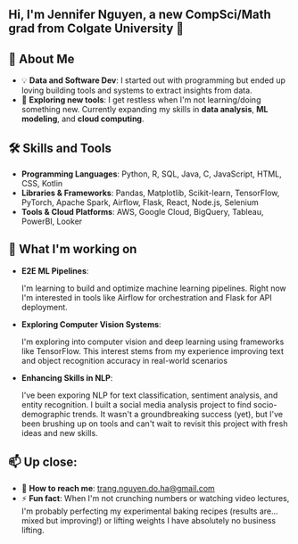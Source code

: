 ## Hi, I'm Jennifer Nguyen, a new CompSci/Math grad from Colgate University 👋

## 🌟 About Me
- 💡 **Data and Software Dev**: I started out with programming but ended up loving building tools and systems to extract insights from data. 
- 🎯 **Exploring new tools**: I get restless when I'm not learning/doing something new. Currently expanding my skills in **data analysis**, **ML modeling**, and **cloud computing**.

## 🛠️ Skills and Tools
- **Programming Languages**: Python, R, SQL, Java, C, JavaScript, HTML, CSS, Kotlin
- **Libraries & Frameworks**: Pandas, Matplotlib, Scikit-learn, TensorFlow, PyTorch, Apache Spark, Airflow, Flask, React, Node.js, Selenium
- **Tools & Cloud Platforms**: AWS, Google Cloud, BigQuery, Tableau, PowerBI, Looker

## 🚀 What I'm working on
- **E2E ML Pipelines**:

  I'm learning to build and optimize machine learning pipelines. Right now I'm interested in tools like Airflow for orchestration and Flask for API deployment.
- **Exploring Computer Vision Systems**:

  I'm exploring into computer vision and deep learning using frameworks like TensorFlow. This interest stems from my experience improving text and object recognition accuracy in real-world scenarios
- **Enhancing Skills in NLP**:

  I've been exporing NLP for text classification, sentiment analysis, and entity recognition. I built a social media analysis project to find socio-demographic trends. It wasn't a groundbreaking success (yet), but I've been brushing up on tools and can't wait to revisit this project with fresh ideas and new skills.

## 📫 Up close:
- 💬 **How to reach me**: trang.nguyen.do.ha@gmail.com
- ⚡ **Fun fact**: When I'm not crunching numbers or watching video lectures, I'm probably perfecting my experimental baking recipes (results are... mixed but improving!) or lifting weights I have absolutely no business lifting. 
<!--
**jenniferngx/jenniferngx** is a ✨ _special_ ✨ repository because its `README.md` (this file) appears on your GitHub profile.

Here are some ideas to get you started:

- 🔭 I’m currently working on ...
- 🌱 I’m currently learning ...
- 👯 I’m looking to collaborate on ...
- 🤔 I’m looking for help with ...
- 💬 Ask me about ...
- 📫 How to reach me: ...
- 😄 Pronouns: ...
- ⚡ Fun fact: ...
-->
